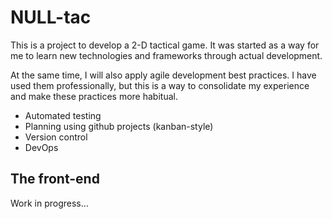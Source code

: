 # NULL-tac

This is a project to develop a 2-D tactical game.  It was started as a way for me to learn new technologies and frameworks through actual development.

At the same time, I will also apply agile development best practices.  I have used them professionally, but this is a way to consolidate my experience and make these practices more habitual.

- Automated testing
- Planning using github projects (kanban-style)
- Version control
- DevOps

## The front-end

Work in progress...
